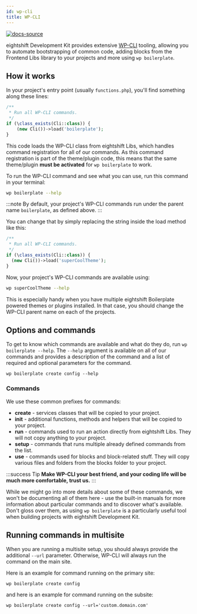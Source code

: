```yaml
---
id: wp-cli
title: WP-CLI
---
```


[![docs-source](https://img.shields.io/badge/source-eightshift--libs-blue?style=for-the-badge&logo=php&labelColor=2a2a2a)](https://github.com/infinum/eightshift-libs)

eightshift Development Kit provides extensive [WP-CLI](https://wp-cli.org/) tooling, allowing you to automate bootstrapping of common code, adding blocks from the Frontend Libs library to your projects and more using `wp boilerplate`.

## How it works

In your project's entry point (usually `functions.php`), you'll find something along these lines:

```php
/**
 * Run all WP-CLI commands.
 */
if (\class_exists(Cli::class)) {
	(new Cli())->load('boilerplate');
}
```

This code loads the WP-CLI class from eightshift Libs, which handles command registration for all of our commands. As this command registration is part of the theme/plugin code, this means that the same theme/plugin **must be activated** for `wp boilerplate` to work.

To run the WP-CLI command and see what you can use, run this command in your terminal:

```bash
wp boilerplate --help
```

:::note
By default, your project's WP-CLI commands run under the parent name `boilerplate`, as defined above.
:::

You can change that by simply replacing the string inside the load method like this:

```php
/**
 * Run all WP-CLI commands.
 */
if (\class_exists(Cli::class)) {
  (new Cli())->load('superCoolTheme');
}
```

Now, your project's WP-CLI commands are available using:

```bash
wp superCoolTheme --help
```

This is especially handy when you have multiple eightshift Boilerplate powered themes or plugins installed. In that case, you should change the WP-CLI parent name on each of the projects.

## Options and commands

To get to know which commands are available and what do they do, run `wp boilerplate --help`.
The `--help` argument is available on all of our commands and provides a description of the command and a list of required and optional parameters for the command.

`wp boilerplate create config --help`

### Commands

We use these common prefixes for commands:

- **create** - services classes that will be copied to your project.
- **init** - additional functions, methods and helpers that will be copied to your project.
- **run** - commands used to run an action directly from eightshift Libs. They will not copy anything to your project.
- **setup** - commands that runs multiple already defined commands from the list.
- **use** - commands used for blocks and block-related stuff. They will copy various files and folders from the blocks folder to your project.

:::success Tip
**Make WP-CLI your best friend, and your coding life will be much more comfortable, trust us.**
:::

While we might go into more details about some of these commands, we won't be documenting all of them here - use the built-in manuals for more information about particular commands and to discover what's available. Don't gloss over them, as using `wp boilerplate` is a particularly useful tool when building projects with eightshift Development Kit.

## Running commands in multisite

When you are running a multisite setup, you should always provide the additional `--url` parameter. Otherwise, WP-CLI will always run the command on the main site.

Here is an example for command running on the primary site:

`wp boilerplate create config`

and here is an example for command running on the subsite:

`wp boilerplate create config --url='custom.domain.com'`
